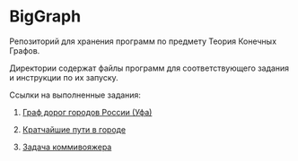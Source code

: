 # BigGraph

Репозиторий для хранения программ по предмету Теория Конечных Графов.

Директории содержат файлы программ для соответствующего задания и инструкции по их запуску.

Ссылки на выполненные задания:

1. [Граф дорог городов России (Уфа)](https://github.com/vahriin/BigGraph/tree/master/Task1)

1. [Кратчайшие пути в городе](https://github.com/vahriin/BigGraph/tree/master/Task2)

1. [Задача коммивояжера](https://github.com/vahriin/BigGraph/tree/master/Task3)
